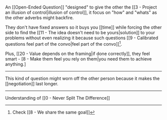An [[Open-Ended Question]] "designed" to give the other the [[3 - Project an illusion of control|illusion of control]], it focus on "how" and "whats" as the other adverbs might backfire.
 
 They don't have fixed answers so it buys you [[time]] while forcing the other side to find the [[11 - The idea doesn't need to be yours|solution]] to your problems without even realizing it because such questions [[9 - Calibrated questions feel part of the convo|feel part of the convo]][^1].
 
 Plus, [[20 - Value depends on the framing|if done correctly]], they feel smart - [8 - Make them feel you rely on them|you need them to achieve anything.]
 
 ---
 
This kind of question might worn off the other person because it makes the [[negotiation]] last longer.

---

Understanding of [[0 - Never Split The Difference]]

[^1]: Check [[8 - We share the same goal]]